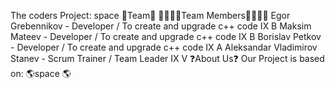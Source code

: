 The coders
Project: space 
🤝Team🤝
👨‍👨‍👦‍👦Team Members👨‍👨‍👦‍👦
 Egor Grebennikov - Developer / To create and upgrade c++ code IX B
 Maksim Mateev - Developer / To create and upgrade c++ code IX B
 Borislav Petkov - Developer / To create and upgrade c++ code IX A
 Aleksandar Vladimirov Stanev - Scrum Trainer / Team Leader IX V
❓About Us❓
Our Project is based on:
🌎space 🌎
